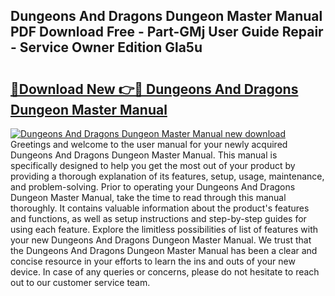 ## Dungeons And Dragons Dungeon Master Manual PDF Download Free - Part-GMj User Guide Repair - Service Owner Edition Gla5u

# <h2><a href="http://bc19863.oget.top/?id=Dungeons+And+Dragons+Dungeon+Master+Manual">🔗Download New 👉🔴 Dungeons And Dragons Dungeon Master Manual</a></h2>

[![Dungeons And Dragons Dungeon Master Manual new download](https://i.imgur.com/5g1atiW.png)](http://bc19863.oget.top/?id=Dungeons+And+Dragons+Dungeon+Master+Manual)
Greetings and welcome to the user manual for your newly acquired Dungeons And Dragons Dungeon Master Manual. This manual is specifically designed to help you get the most out of your product by providing a thorough explanation of its features, setup, usage, maintenance, and problem-solving. Prior to operating your Dungeons And Dragons Dungeon Master Manual, take the time to read through this manual thoroughly. It contains valuable information about the product's features and functions, as well as setup instructions and step-by-step guides for using each feature. Explore the limitless possibilities of list of features with your new Dungeons And Dragons Dungeon Master Manual. We trust that the Dungeons And Dragons Dungeon Master Manual has been a clear and concise resource in your efforts to learn the ins and outs of your new device. In case of any queries or concerns, please do not hesitate to reach out to our customer service team.
